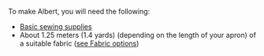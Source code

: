 To make Albert, you will need the following:

- [Basic sewing supplies](/docs/sewing/basic-sewing-supplies)
- About 1.25 meters (1.4 yards) (depending on the length of your apron) of a suitable fabric ([see Fabric options](/docs/patterns/albert/fabric))
